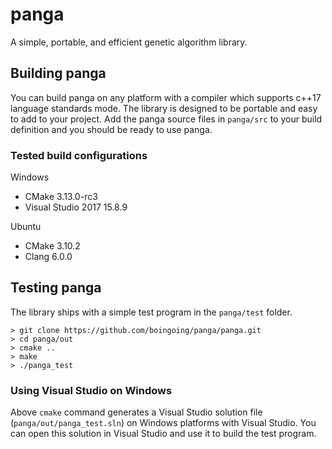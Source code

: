 # panga

A simple, portable, and efficient genetic algorithm library.

## Building panga

You can build panga on any platform with a compiler which supports c++17 language standards mode. The library is designed to be portable and easy to add to your project. Add the panga source files in `panga/src` to your build definition and you should be ready to use panga.

### Tested build configurations

Windows
* CMake 3.13.0-rc3
* Visual Studio 2017 15.8.9

Ubuntu
* CMake 3.10.2
* Clang 6.0.0

## Testing panga

The library ships with a simple test program in the `panga/test` folder.

```console
> git clone https://github.com/boingoing/panga/panga.git
> cd panga/out
> cmake ..
> make
> ./panga_test
```

### Using Visual Studio on Windows

Above `cmake` command generates a Visual Studio solution file (`panga/out/panga_test.sln`) on Windows platforms with Visual Studio. You can open this solution in Visual Studio and use it to build the test program.